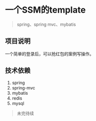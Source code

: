 # 一个SSM的template
> spring、spring mvc、mybatis

## 项目说明
一个简单的登录后，可以抢红包的案例写操作。

## 技术依赖
1. spring
2. spring-mvc
3. mybatis
4. redis
5. mysql

> 未完待续